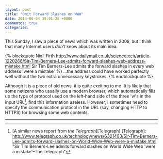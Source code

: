 ```yaml
---
layout: post
title: "Omit Forward Slashes on WWW"
date: 2014-06-04 19:01:28 +0800
commentos: true
categories: 
---
```


This Sunday, I saw a piece of news which was written in 2009, but I
think that many Internet users *don't* know about its main idea.

{% blockquote Niall Firth http://www.dailymail.co.uk/sciencetech/article-1220286/Sir-Tim-Berners-Lee-admits-forward-slashes-web-address-mistake.html Sir Tim Berners-Lee admits the forward slashes in every web address 'were a mistake' %}
...the address could have worked perfectly well without the two extra
unnecessary keystrokes.
{% endblockquote %}

Although it is a piece of old news, it is quite exciting to me.  It is
likely that some netizens who usually use a modern browser, which
automatically fills up the type of protocol used on the left-hand side
of the three 'w's in the input URL[^1], find this information useless.
However, I sometimes need to specify the communication protocol in the
URL (say, changing HTTP to HTTPS) for browsing some web contents.

---
[^1]: [A similar news report from *the Telegraph*][Telegraph]
[Telegraph]: http://www.telegraph.co.uk/technology/news/6321463/Sir-Tim-Berners-Lee-admits-forward-slashes-on-World-Wide-Web-were-a-mistake.html "Sir Tim Berners-Lee admits forward slashes on World Wide Web 'were a mistake'–The Telegraph"
